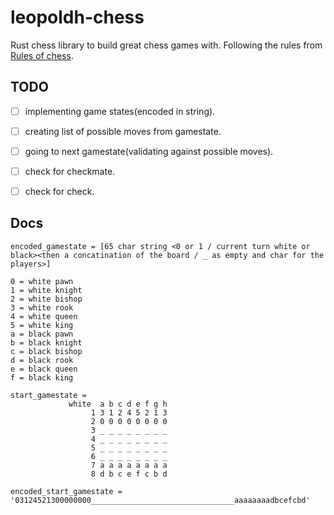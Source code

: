 # leopoldh-chess
Rust chess library to build great chess games with.
Following the rules from [Rules of chess](https://en.wikipedia.org/wiki/Rules_of_chess).


## TODO
- [ ] implementing game states(encoded in string).
- [ ] creating list of possible moves from gamestate.
- [ ] going to next gamestate(validating against possible moves).
- [ ] check for checkmate.
- [ ] check for check.


## Docs
```
encoded_gamestate = [65 char string <0 or 1 / current turn white or black><then a concatination of the board / _ as empty and char for the players>]

0 = white pawn
1 = white knight
2 = white bishop
3 = white rook
4 = white queen
5 = white king
a = black pawn
b = black knight
c = black bishop
d = black rook
e = black queen
f = black king

start_gamestate =
             white  a b c d e f g h
                  1 3 1 2 4 5 2 1 3
                  2 0 0 0 0 0 0 0 0 
                  3 _ _ _ _ _ _ _ _
                  4 _ _ _ _ _ _ _ _
                  5 _ _ _ _ _ _ _ _
                  6 _ _ _ _ _ _ _ _
                  7 a a a a a a a a
                  8 d b c e f c b d

encoded_start_gamestate = '03124521300000000________________________________aaaaaaaadbcefcbd'
```